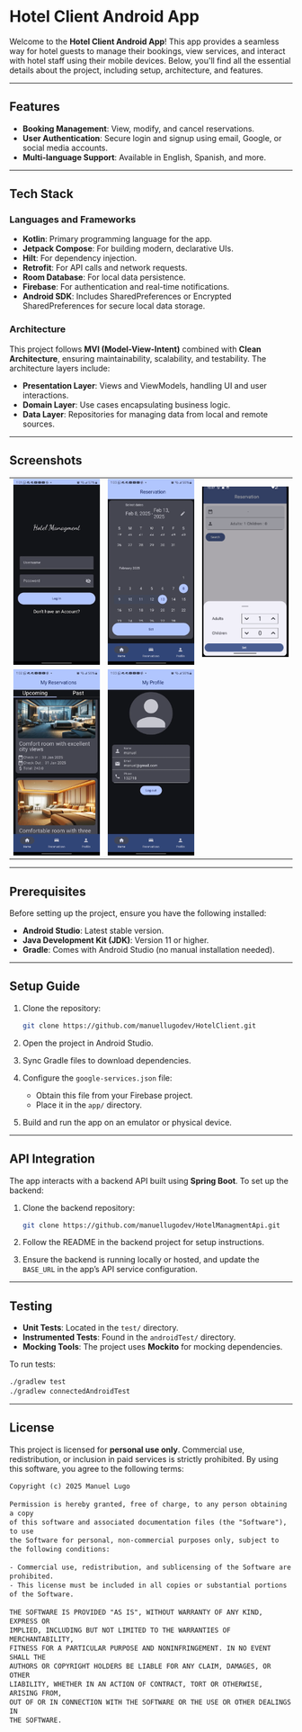 # Hotel Client Android App

Welcome to the **Hotel Client Android App**! This app provides a seamless way for hotel guests to
manage their bookings, view services, and interact with hotel staff using their mobile devices.
Below, you'll find all the essential details about the project, including setup, architecture, and
features.

---

## Features

- **Booking Management**: View, modify, and cancel reservations.
- **User Authentication**: Secure login and signup using email, Google, or social media accounts.
- **Multi-language Support**: Available in English, Spanish, and more.

---

## Tech Stack

### Languages and Frameworks

- **Kotlin**: Primary programming language for the app.
- **Jetpack Compose**: For building modern, declarative UIs.
- **Hilt**: For dependency injection.
- **Retrofit**: For API calls and network requests.
- **Room Database**: For local data persistence.
- **Firebase**: For authentication and real-time notifications.
- **Android SDK**: Includes SharedPreferences or Encrypted SharedPreferences for secure local data
  storage.

### Architecture

This project follows **MVI (Model-View-Intent)** combined with **Clean Architecture**, ensuring
maintainability, scalability, and testability. The architecture layers include:

- **Presentation Layer**: Views and ViewModels, handling UI and user interactions.
- **Domain Layer**: Use cases encapsulating business logic.
- **Data Layer**: Repositories for managing data from local and remote sources.

---

## Screenshots
<table>
    <tr>
        <td>
          <img src="images/Login_DarkMode.webp" alt="Login Screen (Dark Mode)" width="200"/>
        </td>
        <td>
          <img src="images/calendar_darkmode.webp" alt="Calendar Screen (Dark Mode)" width="200"/>
        </td>
         <td>
          <img src="images/guestCounter.webp" alt="Counter Screen (Light Mode)" width="200"/>
        </td>
    </tr>
    <tr>
        <td>
          <img src="images/MyReservationsDarkMode.webp" alt="My Reservations Screen (Dark Mode)" width="200"/>
        </td>
        <td>
          <img src="images/ProfileDarkMode.webp" alt="Profile Screen (Dark Mode)" width="200"/>
        </td>
    </tr>
  </table>
      
---

## Prerequisites

Before setting up the project, ensure you have the following installed:

- **Android Studio**: Latest stable version.
- **Java Development Kit (JDK)**: Version 11 or higher.
- **Gradle**: Comes with Android Studio (no manual installation needed).

---

## Setup Guide

1. Clone the repository:
   ```bash
   git clone https://github.com/manuellugodev/HotelClient.git
   ```

2. Open the project in Android Studio.

3. Sync Gradle files to download dependencies.

4. Configure the `google-services.json` file:
    - Obtain this file from your Firebase project.
    - Place it in the `app/` directory.

5. Build and run the app on an emulator or physical device.

---

## API Integration

The app interacts with a backend API built using **Spring Boot**. To set up the backend:

1. Clone the backend repository:
   ```bash
   git clone https://github.com/manuellugodev/HotelManagmentApi.git
   ```

2. Follow the README in the backend project for setup instructions.

3. Ensure the backend is running locally or hosted, and update the `BASE_URL` in the app’s API
   service configuration.

---

## Testing

- **Unit Tests**: Located in the `test/` directory.
- **Instrumented Tests**: Found in the `androidTest/` directory.
- **Mocking Tools**: The project uses **Mockito** for mocking dependencies.

To run tests:

```bash
./gradlew test
./gradlew connectedAndroidTest
```

---

## License

This project is licensed for **personal use only**. Commercial use, redistribution, or inclusion in
paid services is strictly prohibited. By using this software, you agree to the following terms:

```
Copyright (c) 2025 Manuel Lugo

Permission is hereby granted, free of charge, to any person obtaining a copy
of this software and associated documentation files (the "Software"), to use
the Software for personal, non-commercial purposes only, subject to the following conditions:

- Commercial use, redistribution, and sublicensing of the Software are prohibited.
- This license must be included in all copies or substantial portions of the Software.

THE SOFTWARE IS PROVIDED "AS IS", WITHOUT WARRANTY OF ANY KIND, EXPRESS OR
IMPLIED, INCLUDING BUT NOT LIMITED TO THE WARRANTIES OF MERCHANTABILITY,
FITNESS FOR A PARTICULAR PURPOSE AND NONINFRINGEMENT. IN NO EVENT SHALL THE
AUTHORS OR COPYRIGHT HOLDERS BE LIABLE FOR ANY CLAIM, DAMAGES, OR OTHER
LIABILITY, WHETHER IN AN ACTION OF CONTRACT, TORT OR OTHERWISE, ARISING FROM,
OUT OF OR IN CONNECTION WITH THE SOFTWARE OR THE USE OR OTHER DEALINGS IN
THE SOFTWARE.
```

